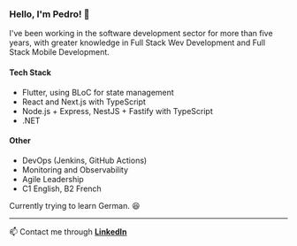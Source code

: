 ### Hello, I'm Pedro! 👋

I've been working in the software development sector for more than five years, with greater knowledge in Full Stack Wev Development and Full Stack Mobile Development.

####  Tech Stack
 - Flutter, using BLoC for state management
 - React and Next.js with TypeScript
 - Node.js + Express, NestJS + Fastify with TypeScript
 - .NET

#### Other
 - DevOps (Jenkins, GitHub Actions)
 - Monitoring and Observability
 - Agile Leadership
 - C1 English, B2 French

Currently trying to learn German. 😆

 ----
 
📫 Contact me through **[LinkedIn](https://linkedin.com/in/pedromoratelli)**

